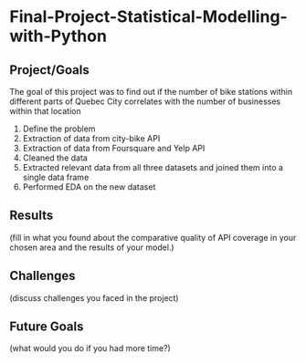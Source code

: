 # Final-Project-Statistical-Modelling-with-Python

## Project/Goals
The goal of this project was to find out if the number of bike stations within different parts of Quebec City correlates with the number of businesses within that location

1.	Define the problem
2.	Extraction of data from city-bike API
3.	Extraction of data from Foursquare and Yelp API
4.	Cleaned the data 
5.	Extracted relevant data from all three datasets and joined them into a single data frame 
6.	Performed EDA on the new dataset 


## Results
(fill in what you found about the comparative quality of API coverage in your chosen area and the results of your model.)

## Challenges 
(discuss challenges you faced in the project)

## Future Goals
(what would you do if you had more time?)
